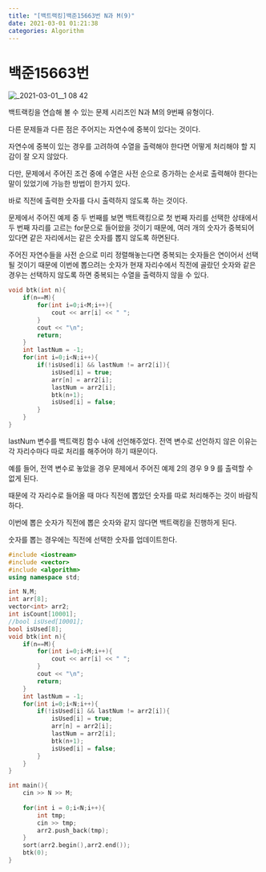 ```yaml
---
title: "[백트랙킹]백준15663번 N과 M(9)"
date: 2021-03-01 01:21:38
categories: Algorithm
---
```

# 백준15663번


![_2021-03-01__1 08 42](https://user-images.githubusercontent.com/55180768/109425635-872daf80-7a2c-11eb-96fe-09ee0bdecec2.png)


백트랙킹을 연습해 볼 수 있는 문제 시리즈인 N과 M의 9번째 유형이다. 

다른 문제들과 다른 점은 주어지는 자연수에 중복이 있다는 것이다. 

자연수에 중복이 있는 경우를 고려하여 수열을 출력해야 한다면 어떻게 처리해야 할 지 감이 잘 오지 않았다. 

다만, 문제에서 주어진 조건 중에 수열은 사전 순으로 증가하는 순서로 출력해야 한다는 말이 있었기에 가능한 방법이 한가지 있다. 

바로 직전에 출력한 숫자를 다시 출력하지 않도록 하는 것이다. 

문제에서 주어진 예제 중 두 번째를 보면 백트랙킹으로 첫 번째 자리를 선택한 상태에서 두 번째 자리를 고르는 for문으로 들어왔을 것이기 때문에, 여러 개의 숫자가 중복되어 있다면 같은 자리에서는 같은 숫자를 뽑지 않도록 하면된다. 

주어진 자연수들을 사전 순으로 미리 정렬해놓는다면 중복되는 숫자들은 연이어서 선택될 것이기 때문에 이번에 뽑으려는 숫자가 현재 자리수에서 직전에 골랐던 숫자와 같은 경우는 선택하지 않도록 하면 중복되는 수열을 출력하지 않을 수 있다. 

```cpp
void btk(int n){
    if(n==M){
        for(int i=0;i<M;i++){
            cout << arr[i] << " ";
        }
        cout << "\n";
        return;
    }
    int lastNum = -1;
    for(int i=0;i<N;i++){
        if(!isUsed[i] && lastNum != arr2[i]){
            isUsed[i] = true;
            arr[n] = arr2[i];
            lastNum = arr2[i];
            btk(n+1);
            isUsed[i] = false;
        }
    }
}
```

lastNum 변수를 백트랙킹 함수 내에 선언해주었다. 전역 변수로 선언하지 않은 이유는 각 자리수마다 따로 처리를 해주어야 하기 때문이다. 

예를 들어, 전역 변수로 놓았을 경우 문제에서 주어진 예제 2의 경우 9 9 를 출력할 수 없게 된다. 

때문에 각 자리수로 들어올 때 마다 직전에 뽑았던 숫자를 따로 처리해주는 것이 바람직하다. 

이번에 뽑은 숫자가 직전에 뽑은 숫자와 같지 않다면 백트랙킹을 진행하게 된다. 

숫자를 뽑는 경우에는 직전에 선택한 숫자를 업데이트한다. 

```cpp
#include <iostream>
#include <vector>
#include <algorithm>
using namespace std;

int N,M;
int arr[8];
vector<int> arr2;
int isCount[10001];
//bool isUsed[10001];
bool isUsed[8];
void btk(int n){
    if(n==M){
        for(int i=0;i<M;i++){
            cout << arr[i] << " ";
        }
        cout << "\n";
        return;
    }
    int lastNum = -1;
    for(int i=0;i<N;i++){
        if(!isUsed[i] && lastNum != arr2[i]){
            isUsed[i] = true;
            arr[n] = arr2[i];
            lastNum = arr2[i];
            btk(n+1);
            isUsed[i] = false;
        }
    }
}

int main(){
    cin >> N >> M;
    
    for(int i = 0;i<N;i++){
        int tmp;
        cin >> tmp;
        arr2.push_back(tmp);
    }
    sort(arr2.begin(),arr2.end());
    btk(0);
}
```
